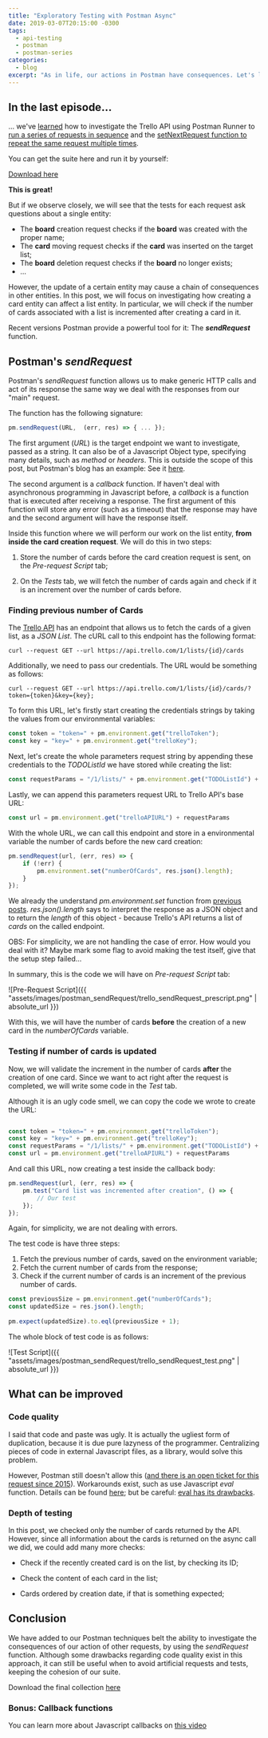 ```yaml
---
title: "Exploratory Testing with Postman Async"
date: 2019-03-07T20:15:00 -0300
tags:
  - api-testing
  - postman
  - postman-series
categories:
  - blog
excerpt: "As in life, our actions in Postman have consequences. Let's learn how to explore affected entities."
---
```


## In the last episode...

... we've [learned](http://thatsabug.com/2019/02/01/postman_runner.html) how to investigate the Trello API using Postman Runner to [run a series of requests in sequence](http://thatsabug.com/2019/02/01/postman_runner.html#execution) and the [setNextRequest function to repeat the same request multiple times](http://thatsabug.com/2019/02/01/postman_runner.html#postman-flows-with-setnextrequest).

You can get the suite here and run it by yourself:

[Download here](https://raw.githubusercontent.com/JoaoGFarias/JoaoGFarias.github.io/master/assets/images/postman_runner/thats_a_bug_postman_trello.postman_collection.json)

**This is great!**

But if we observe closely, we will see that the tests for each request ask questions about a single entity:

- The **board** creation request checks if the **board** was created with the proper name;
- The **card** moving request checks if the **card** was inserted on the target list;
- The **board** deletion request checks if the **board** no longer exists;
- ...

However, the update of a certain entity may cause a chain of consequences in other entities.
In this post, we will focus on investigating how creating a card entity can affect a list entity.
In particular, we will check if the number of cards associated with a list is incremented 
after creating a card in it.

Recent versions Postman provide a powerful tool for it: The _**sendRequest**_ function.

## Postman's _sendRequest_

Postman's _sendRequest_ function allows us to make generic HTTP calls and act
of its response the same way we deal with the responses from our "main" request.

The function has the following signature:

```javascript
pm.sendRequest(URL,  (err, res) => { ... });
```

The first argument (_URL_) is the target endpoint we want to investigate, passed as a string. It
can also be of a Javascript Object type, specifying many details, such as _method_ or _headers_.
This is outside the scope of this post, but Postman's blog has an example: See it [here](https://blog.getpostman.com/2017/10/03/send-asynchronous-requests-with-postmans-pm-api/).

The second argument is a _callback_ function. If haven't deal with asynchronous programming in
Javascript before, a _callback_ is a function that is executed after receiving a response.
The first argument of this function will store any error (such as a timeout) that the response may have
and the second argument will have the response itself.

Inside this function where we will perform our work on the list entity, **from inside the card creation request**.
We will do this in two steps:

1. Store the number of cards before the card creation request is sent, on the _Pre-request Script_ tab;

2.  On the _Tests_ tab, we will fetch the number of cards again and check if it is an increment over the number of cards before.

### Finding previous number of Cards

The [Trello API](https://developers.trello.com/reference/#listsidcards) has an endpoint
that allows us to fetch the cards of a given list, as a _JSON List_.
The cURL call to this endpoint has the following format:

```console
curl --request GET --url https://api.trello.com/1/lists/{id}/cards
```

Additionally, we need to pass our credentials. The URL would be something as follows:

```console
curl --request GET --url https://api.trello.com/1/lists/{id}/cards/?token={token}&key={key};
```

To form this URL, let's firstly start creating the credentials strings by taking the values from
our environmental variables:

```javascript
const token = "token=" + pm.environment.get("trelloToken");
const key = "key=" + pm.environment.get("trelloKey");
```

Next, let's create the whole parameters request string by appending these credentials to the _TODOListId_ we have stored while creating the list:

```javascript
const requestParams = "/1/lists/" + pm.environment.get("TODOListId") + "/cards/" + "/?" + token + "&" + key;
```

Lastly, we can append this parameters request URL to Trello API's base URL:

```javascript
const url = pm.environment.get("trelloAPIURL") + requestParams
```

With the whole URL, we can call this endpoint and store in a environmental variable
the number of cards before the new card creation:

```javascript
pm.sendRequest(url, (err, res) => {
    if (!err) {
        pm.environment.set("numberOfCards", res.json().length);
    }
});
```

We already the understand _pm.environment.set_ function from [previous posts](http://thatsabug.com/2019/01/10/intro_postman_trello.html#step-1-create-a-board).
_res.json().length_ says to interpret the response as a JSON object and to return the _length_ of this object - because Trello's API returns a list of _cards_
on the called endpoint.

OBS: For simplicity, we are not handling the case of error. How would you deal with it?
Maybe mark some flag to avoid making the test itself, give that the setup step failed...

In summary, this is the code we will have on _Pre-request Script_ tab:

![Pre-Request Script]({{ "assets/images/postman_sendRequest/trello_sendRequest_prescript.png" | absolute_url }})

With this, we will have the number of cards **before** the creation of a new card in the _numberOfCards_ variable.

### Testing if number of cards is updated

Now, we will validate the increment in the number of cards **after** the creation of one card.
Since we want to act right after the request is completed, we will write some code in the _Test_ tab.

Although it is an ugly code smell, we can copy the code we wrote to create the URL:

```javascript

const token = "token=" + pm.environment.get("trelloToken");
const key = "key=" + pm.environment.get("trelloKey");
const requestParams = "/1/lists/" + pm.environment.get("TODOListId") + "/cards/" + "/?" + token + "&" + key;
const url = pm.environment.get("trelloAPIURL") + requestParams
```

And call this URL, now creating a test inside the callback body:

```javascript
pm.sendRequest(url, (err, res) => {
    pm.test("Card list was incremented after creation", () => {
        // Our test
    });
});
```

Again, for simplicity, we are not dealing with errors.

The test code is have three steps:

1. Fetch the previous number of cards, saved on the environment variable;
2. Fetch the current number of cards from the response;
3. Check if the current number of cards is an increment of the previous number of cards.

```javascript
const previousSize = pm.environment.get("numberOfCards");
const updatedSize = res.json().length;
        
pm.expect(updatedSize).to.eql(previousSize + 1);
```

The whole block of test code is as follows:

![Test Script]({{ "assets/images/postman_sendRequest/trello_sendRequest_test.png" | absolute_url }})

## What can be improved

### Code quality

I said that code and paste was ugly. It is actually the ugliest form of duplication, because it is due pure lazyness of the programmer.
Centralizing pieces of code in external Javascript files, as a library, would solve this problem.

However, Postman still doesn't allow this ([and there is an open ticket for this request since 2015](https://github.com/postmanlabs/postman-app-support/issues/1180)). Workarounds exist, such as use Javascript _eval_ function. Details can be found [here](http://blog.getpostman.com/2015/09/29/writing-a-behaviour-driven-api-testing-environment-within-postman/); but be careful: [eval has its drawbacks](https://stackoverflow.com/questions/86513/why-is-using-the-javascript-eval-function-a-bad-idea).

### Depth of testing

In this post, we checked only the number of cards returned by the API. However, since all information about the cards is returned on the async call we did, we could add many more checks:

- Check if the recently created card is on the list, by checking its ID;

- Check the content of each card in the list;

- Cards ordered by creation date, if that is something expected;

## Conclusion

We have added to our Postman techniques belt the ability to investigate the consequences of our action of other requests, by using the _sendRequest_ function.
Although some drawbacks regarding code quality exist in this approach, it can still be useful when to avoid artificial requests and tests, keeping the cohesion
of our suite.

Download the final collection [here](https://raw.githubusercontent.com/JoaoGFarias/JoaoGFarias.github.io/api_postman_post/assets/images/postman_async/thats_a_bug_postman_trello.postman_collection.json)

### Bonus: Callback functions

You can learn more about Javascript callbacks on [this video](https://www.youtube.com/watch?v=pTbSfCT42_M)